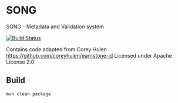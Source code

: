 # SONG
SONG - Metadata and Validation system 

[![Build Status](https://travis-ci.org/icgc-dcc/SONG.svg?branch=develop)](https://travis-ci.org/icgc-dcc/SONG)

Contains code adapted from Corey Hulen https://github.com/coreyhulen/earnstone-id
Licensed under Apache License 2.0
## Build

```bash
mvn clean package
```
